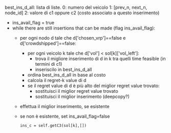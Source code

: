 best_ins_d_all: lista di liste. 
   0: numero del veicolo
   1: [prev_n, next_n, node_id]
   2: valore di c1 oppure c2 (costo associato a questo inserimento)



- ins_avail_flag = true
- while there are still insertions that can be made (flag ins_avail_flag):
   - per ogni nodo d tale che d['chosen_vrp']==false e d['crowdshipped']==false:
      - per ogni veicolo k tale che d['vol'] < sol[k]['vol_left']:
         - trova il migliore inserimento di d in k tra quelli time feasible (in termini di c1)
         - inseriscilo in best_ins_d_all
      - ordina best_ins_d_all in base al costo
      - calcola il regret-k value di d
      - se il regret value di d è più alto del miglior regret value trovato:
         - sostituisci il miglior regret value trovato
         - sostituisci il miglior inserimento (deepcopy?)
   - effettua il miglior inserimento, se esistente
   - se non è esistente, set ins_avail_flag=false
         

         
         ins_c = self.getC3(sol[k],[])